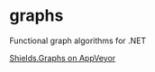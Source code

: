 # graphs
Functional graph algorithms for .NET

[Shields.Graphs on AppVeyor](https://ci.appveyor.com/project/timothy-shields/graphs)
